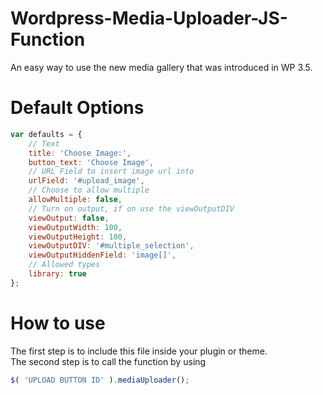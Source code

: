 Wordpress-Media-Uploader-JS-Function
====================================
An easy way to use the new media gallery that was introduced in WP 3.5.

Default Options
===============
```javascript
var defaults = {
	// Text
	title: 'Choose Image:',
	button_text: 'Choose Image',
	// URL Field to insert image url into
	urlField: '#upload_image',
	// Choose to allow multiple
	allowMultiple: false,
	// Turn on output, if on use the viewOutputDIV
	viewOutput: false,
	viewOutputWidth: 100,
	viewOutputHeight: 100,
	viewOutputDIV: '#multiple_selection',
	viewOutputHiddenField: 'image[]',
	// Allowed types
	library: true
};
```
		
How to use
==========
The first step is to include this file inside your plugin or theme.<br />
The second step is to call the function by using<br />
```javascript
$( 'UPLOAD BUTTON ID' ).mediaUploader();
```


